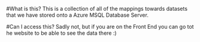 #What is this?
This is a collection of all of the mappings towards datasets that we have stored onto a Azure MSQL Database Server. 


#Can I access this?
Sadly not, but if you are on the Front End you can go tot he website to be able to see the data there :) 
